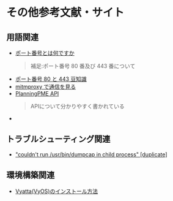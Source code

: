 # その他参考文献・サイト

## 用語関連

- [ポート番号とは何ですか](https://jp.globalsign.com/support/faq/345.html)
  > 補足:ポート番号 80 番及び 443 番について
- [ポート番号 80 と 443 豆知識](https://qiita.com/shizen-shin/items/511aa4b1ad0c0ee2a434)
- [mitmproxy で通信を見る](https://note.com/tanjoin/n/n6dd5f9322a6c)
- [PlanningPME API](https://www.planningpme.com/planningpme-api.htm)
  > APIについて分かりやすく書かれている
- 
## トラブルシューティング関連

- ["couldn't run /usr/bin/dumpcap in child process" [duplicate]](https://askubuntu.com/questions/748941/im-not-able-to-use-wireshark-couldnt-run-usr-bin-dumpcap-in-child-process)

## 環境構築関連

- [Vyatta(VyOS)のインストール方法](https://changineer.info/network/vyatta/vyatta_os_install.html)
